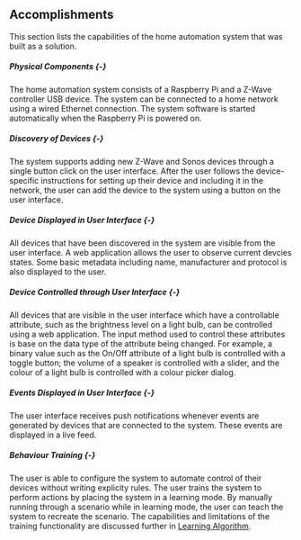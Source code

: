 ## Accomplishments

This section lists the capabilities of the home automation system that was built as a solution.

##### Physical Components {-}
The home automation system consists of a Raspberry Pi and a Z-Wave controller USB device. The system
can be connected to a home network using a wired Ethernet connection. The system software is 
started automatically when the Raspberry Pi is powered on.

##### Discovery of Devices {-}

The system supports adding new Z-Wave and Sonos devices through a single button click on the 
user interface. After the user follows the device-specific instructions for setting up their device
and including it in the network, the user can add the device to the system using a button
on the user interface.

##### Device Displayed in User Interface {-}

All devices that have been discovered in the system are visible from the user interface. A web application
allows the user to observe current devcies states. Some basic metadata including name, manufacturer 
and protocol is also displayed to the user.

##### Device Controlled through User Interface {-}

All devices that are visible in the user interface which have a controllable attribute, such as the
brightness level on a light bulb, can be controlled using a web application. The input method used 
to control these attributes is base on the data type of the attribute being changed. For example, 
a binary value such as the On/Off attribute of a light bulb is controlled with a toggle button;
the volume of a speaker is controlled with a slider, and the colour of a light bulb is controlled 
with a colour picker dialog.

##### Events Displayed in User Interface {-}

The user interface receives push notifications whenever events are generated by
devices that are connected to the system. These events are displayed in a live feed.

##### Behaviour Training {-}

The user is able to configure the system to automate control of their devices without writing 
explicity rules. The user trains the system to perform actions by placing the system in 
a learning mode. By manually running through a scenario while in learning mode, the user can teach
the system to recreate the scenario. The capabilities and limitations of the training functionality
are discussed further in [Learning Algorithm](#sec-3-2-12-2).


